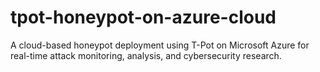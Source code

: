 # tpot-honeypot-on-azure-cloud
A cloud-based honeypot deployment using T-Pot on Microsoft Azure for real-time attack monitoring, analysis, and cybersecurity research.
